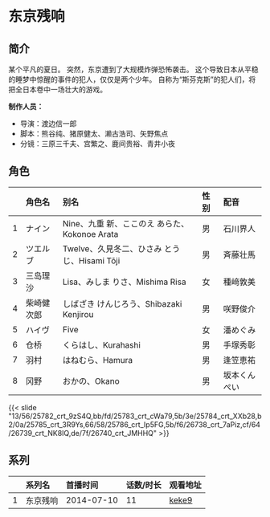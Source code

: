 # 东京残响


## 简介

某个平凡的夏日。
突然，东京遭到了大规模炸弹恐怖袭击。
这个导致日本从平稳的睡梦中惊醒的事件的犯人，仅仅是两个少年。
自称为“斯芬克斯”的犯人们，将把全日本卷中一场壮大的游戏。

**制作人员：**
- 导演：渡边信一郎
- 脚本：熊谷纯、猪原健太、濑古浩司、矢野焦点
- 分镜：三原三千夫、宫繁之、鹿间贵裕、青井小夜

## 角色

|     |   角色名   |   别名  | 性别 |  配音  |
|:--- |:------  |:----      |:---  |:--   |
| 1 | ナイン | Nine、九重 新、ここのえ あらた、Kokonoe Arata | 男 | 石川界人 |
| 2 | ツエルブ | Twelve、久見冬二、ひさみ とうじ、Hisami Tōji | 男 | 斉藤壮馬 |
| 3 | 三岛理沙 | Lisa、みしま りさ、Mishima Risa | 女 | 種﨑敦美 |
| 4 | 柴崎健次郎 | しばざき けんじろう、Shibazaki Kenjirou | 男 | 咲野俊介 |
| 5 | ハイヴ | Five | 女 | 潘めぐみ |
| 6 | 仓桥 | くらはし、Kurahashi | 男 | 手塚秀彰 |
| 7 | 羽村 | はねむら、Hamura | 男 | 逢笠恵祐 |
| 8 | 冈野 | おかの、Okano | 男 | 坂本くんぺい |

{{< slide "13/56/25782_crt_9zS4Q,bb/fd/25783_crt_cWa79,5b/3e/25784_crt_XXb28,b2/0a/25785_crt_3R9Ys,66/58/25786_crt_Ip5FG,5b/f6/26738_crt_7aPiz,cf/64/26739_crt_NK8IQ,de/7f/26740_crt_JMHHQ" >}}

## 系列

|     | 系列名  | 首播时间       | 话数/时长 | 观看地址                                                    |
| :-- | :--- | :--------- | :---- | :------------------------------------------------------ |
| 1   | 东京残响 | 2014-07-10 | 11    | [keke9](https://www.keke9.app/play/20506-4-139063.html) |



